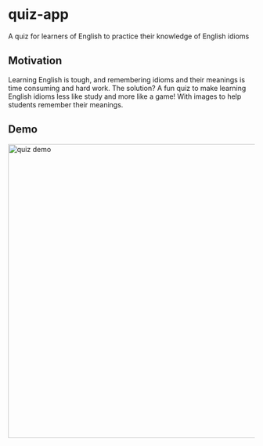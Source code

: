 # quiz-app
A quiz for learners of English to practice their knowledge of English idioms

## Motivation
Learning English is tough, and remembering idioms and their meanings is time consuming and hard work. The solution? A fun quiz to make learning English idioms less like study and more like a game! With images to help students remember their meanings. 

## Demo

<img src="https://user-images.githubusercontent.com/60620619/103666089-756fe480-4f74-11eb-98e1-d41c9efdf01a.gif" alt="quiz demo" width="600" />
